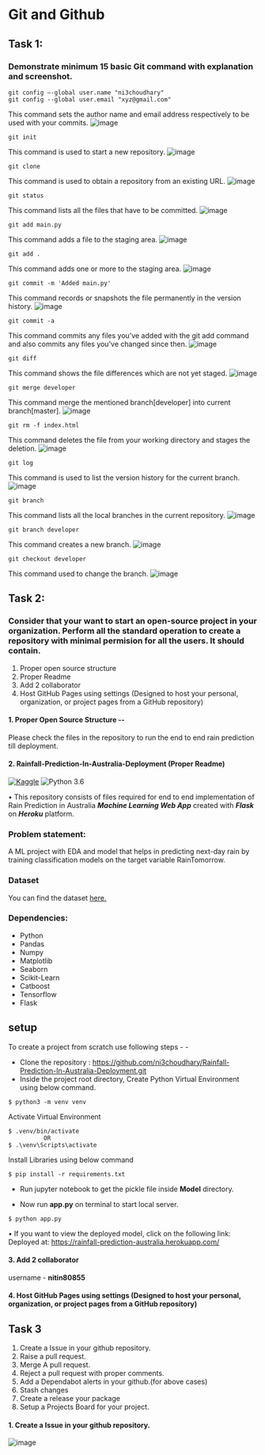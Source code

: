 # Git and Github


## Task 1:

### Demonstrate minimum 15 basic Git command with explanation and screenshot.


```
git config –-global user.name "ni3choudhary"
git config --global user.email "xyz@gmail.com"
```
This command sets the author name and email address respectively to be used with your commits.
![image](./readme_resources/git_config.JPG)


```
git init 
```
This command is used to start a new repository.
![image](./readme_resources/git_init.JPG)


```
git clone
```
This command is used to obtain a repository from an existing URL.
![image](./readme_resources/git_clone.JPG)


```
git status
```
This command lists all the files that have to be committed.
![image](./readme_resources/git_status.JPG)

```
git add main.py
```
This command adds a file to the staging area.
![image](./readme_resources/git_add.JPG)


```
git add .
```
This command adds one or more to the staging area.
![image](./readme_resources/git_add_all.JPG)


```
git commit -m 'Added main.py'
```
This command records or snapshots the file permanently in the version history.
![image](./readme_resources/git_commit.JPG)


```
git commit -a
```
This command commits any files you’ve added with the git add command and also commits any files you've changed since then.
![image](./readme_resources/git_commit_a.JPG)


```
git diff
```
This command shows the file differences which are not yet staged.
![image](./readme_resources/git_diff.JPG)


```
git merge developer
```
This command merge the mentioned branch[developer] into current branch[master].
![image](./readme_resources/git_merge.JPG)


```
git rm -f index.html
```
This command deletes the file from your working directory and stages the deletion.
![image](./readme_resources/git_rm.JPG)


```
git log
```
This command is used to list the version history for the current branch.
![image](./readme_resources/git_log.JPG)

```
git branch
```
This command lists all the local branches in the current repository.
![image](./readme_resources/git_branch.JPG)


```
git branch developer
```
This command creates a new branch.
![image](./readme_resources/git_branch_name.JPG)


```
git checkout developer
```
This command used to change the branch.
![image](./readme_resources/git_checkout.JPG)


## Task 2:

### Consider that your want to start an open-source project in your organization. Perform all the standard operation to create a repository with minimal permision for all the users. It should contain.

1. Proper open source structure
2. Proper Readme
3. Add 2 collaborator
4. Host GitHub Pages using settings (Designed to host your personal, organization, or project pages from a GitHub repository)

#### 1. Proper Open Source Structure -- 
Please check the files in the repository to run the end to end rain prediction till deployment.

#### 2. Rainfall-Prediction-In-Australia-Deployment (Proper Readme)

[![Kaggle](https://img.shields.io/badge/Dataset-Kaggle-blue.svg)](https://www.kaggle.com/datasets/jsphyg/weather-dataset-rattle-package) ![Python 3.6](https://img.shields.io/badge/Python-3.6-brightgreen.svg)

• This repository consists of files required for end to end implementation of Rain Prediction in Australia ___Machine Learning Web App___ created with ___Flask___ on ___Heroku___ platform.

### Problem statement:
A ML project with EDA and model that helps in predicting next-day rain by training classification models on the target variable RainTomorrow.

### Dataset
You can find the dataset [here.](https://www.kaggle.com/datasets/jsphyg/weather-dataset-rattle-package)

### Dependencies:
* Python 
* Pandas
* Numpy
* Matplotlib
* Seaborn
* Scikit-Learn
* Catboost
* Tensorflow
* Flask 

## setup
To create a project from scratch use following steps - -

- Clone the repository : https://github.com/ni3choudhary/Rainfall-Prediction-In-Australia-Deployment.git
- Inside the project root directory, Create Python Virtual Environment using below command.
```console
$ python3 -m venv venv
``` 

Activate Virtual Environment
```console
$ .venv/bin/activate 
          OR
$ .\venv\Scripts\activate
```
Install Libraries using below command
```console
$ pip install -r requirements.txt
```
- Run jupyter notebook to get the pickle file inside **Model** directory.

- Now run **app.py** on terminal to start local server.
```console
$ python app.py
```

• If you want to view the deployed model, click on the following link: Deployed at: https://rainfall-prediction-australia.herokuapp.com/


#### 3. Add 2 collaborator 

username - **nitin80855**

#### 4. Host GitHub Pages using settings (Designed to host your personal, organization, or project pages from a GitHub repository)

## Task 3

1. Create a Issue in your github repository.
2. Raise a pull request.
3. Merge A pull request.
4. Reject a pull request with proper comments.
5. Add a Dependabot alerts in your github.(for above cases)
6. Stash changes
7. Create a release your package
8. Setup a Projects Board for your project.


#### 1. Create a Issue in your github repository.

![image](./readme_resources/github_issues.JPG)
